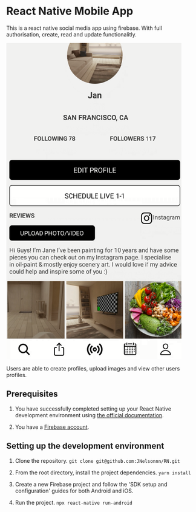 # React Native Mobile App


This is a react native social media app using firebase. With full authorisation, create, read and update functionalitly.

 ![This is an image](image_2023-02-15_160144989.png)



Users are able to create profiles, upload images and view other users profiles.












## Prerequisites

1. You have successfully completed setting up your React Native development environment using [the official documentation](https://reactnative.dev/docs/environment-setup).

2. You have a [Firebase account](https://console.firebase.google.com/).

## Setting up the development environment

1. Clone the repository.
  `git clone git@github.com:JNelsonnn/RN.git` 

2. From the root directory, install the project dependencies.
  `yarn install`

3. Create a new Firebase project and follow the 'SDK setup and configuration' guides for both Android and iOS.

4. Run the project.
  `npx react-native run-android`
